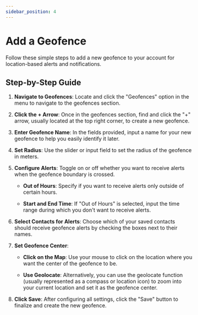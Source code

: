 ```yaml
---
sidebar_position: 4
---
```


# Add a Geofence

Follow these simple steps to add a new geofence to your account for location-based alerts and notifications.

## Step-by-Step Guide

1. **Navigate to Geofences**: Locate and click the "Geofences" option in the menu to navigate to the geofences section.

2. **Click the + Arrow**: Once in the geofences section, find and click the "+" arrow, usually located at the top right corner, to create a new geofence.

3. **Enter Geofence Name**: In the fields provided, input a name for your new geofence to help you easily identify it later.

4. **Set Radius**: Use the slider or input field to set the radius of the geofence in meters.

5. **Configure Alerts**: Toggle on or off whether you want to receive alerts when the geofence boundary is crossed.

   - **Out of Hours**: Specify if you want to receive alerts only outside of certain hours.

   - **Start and End Time**: If "Out of Hours" is selected, input the time range during which you don't want to receive alerts.

6. **Select Contacts for Alerts**: Choose which of your saved contacts should receive geofence alerts by checking the boxes next to their names.

7. **Set Geofence Center**:

   - **Click on the Map**: Use your mouse to click on the location where you want the center of the geofence to be.

   - **Use Geolocate**: Alternatively, you can use the geolocate function (usually represented as a compass or location icon) to zoom into your current location and set it as the geofence center.

8. **Click Save**: After configuring all settings, click the "Save" button to finalize and create the new geofence.
